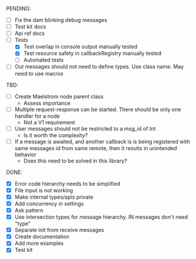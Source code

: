 PENDING: 

- [ ] Fix the dam blinking debug messages
- [ ] Test kit docs
- [ ] Api ref docs
- [ ] Tests
  - [X] Test overlap in console output manually tested
  - [X] Test resource safety in callbackRegistry manually tested
  - [ ] Automated tests
- [ ] Out messages should not need to define types. Use class name. May need to use macros

TBD:

- [ ] Create Maelstrom node parent class
  - Assess importance
- [ ] Multiple request-response can be started. There should be only one handler for a node
  - Not a V1 requirement
- [ ] User messages should not be restricted to a msg_id of Int
  - Is it worth the complexity?
- [ ] If a message is awaited, and another callback is is being registered with same messages id from same remote, then it results in unintended behavior
  - Does this need to be solved in this library?
  
DONE:

- [X] Error code hierarchy needs to be simplified
- [X] File input is not working
- [X] Make internal  types/apis private
- [X] Add concurrency in settings
- [X] Ask pattern
- [X] Use intersection types for message hierarchy. IN messages don't need "type"
- [X] Separate init from receive messages
- [X] Create documentation
- [X] Add more examples
- [X] Test kit
